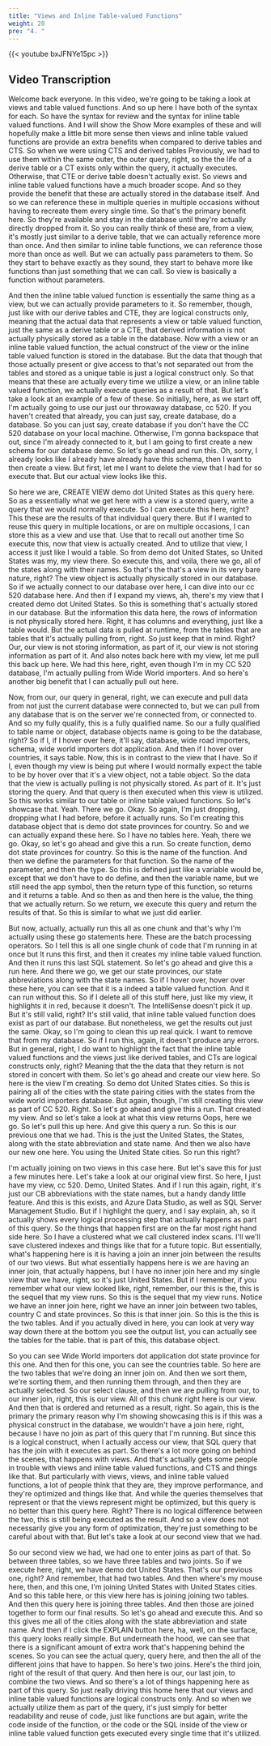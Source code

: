 ```yaml
---
title: "Views and Inline Table-valued Functions"
weight: 20
pre: "4. "
---
```


{{< youtube bxJFNYe15pc >}}

## Video Transcription

Welcome back everyone. In this video, we're going to be taking a look at views and table valued functions. And so up here I have both of the syntax for each. So have the syntax for review and the syntax for inline table valued functions. And I will show the Show More examples of these and will hopefully make a little bit more sense then views and inline table valued functions are provide an extra benefits when compared to derive tables and CTS. So when we were using CTS and derived tables Previously, we had to use them within the same outer, the outer query, right, so the the life of a derive table or a CT exists only within the query, it actually executes. Otherwise, that CTE or derive table doesn't actually exist. So views and inline table valued functions have a much broader scope. And so they provide the benefit that these are actually stored in the database itself. And so we can reference these in multiple queries in multiple occasions without having to recreate them every single time. So that's the primary benefit here. So they're available and stay in the database until they're actually directly dropped from it. So you can really think of these are, from a view, it's mostly just similar to a derive table, that we can actually reference more than once. And then similar to inline table functions, we can reference those more than once as well. But we can actually pass parameters to them. So they start to behave exactly as they sound, they start to behave more like functions than just something that we can call. So view is basically a function without parameters. 

And then the inline table valued function is essentially the same thing as a view, but we can actually provide parameters to it. So remember, though, just like with our derive tables and CTE, they are logical constructs only, meaning that the actual data that represents a view or table valued function, just the same as a derive table or a CTE, that derived information is not actually physically stored as a table in the database. Now with a view or an inline table valued function, the actual construct of the view or the inline table valued function is stored in the database. But the data that though that those actually present or give access to that's not separated out from the tables and stored as a unique table is just a logical construct only. So that means that these are actually every time we utilize a view, or an inline table valued function, we actually execute queries as a result of that. But let's take a look at an example of a few of these. So initially, here, as we start off, I'm actually going to use our just our throwaway database, cc 520. If you haven't created that already, you can just say, create database, do a database. So you can just say, create database if you don't have the CC 520 database on your local machine. Otherwise, I'm gonna backspace that out, since I'm already connected to it, but I am going to first create a new schema for our database demo. So let's go ahead and run this. Oh, sorry, I already looks like I already have already have this schema, then I want to then create a view. But first, let me I want to delete the view that I had for so execute that. But our actual view looks like this. 

So here we are, CREATE VIEW demo dot United States as this query here. So as a essentially what we get here with a view is a stored query, write a query that we would normally execute. So I can execute this here, right? This these are the results of that individual query there. But if I wanted to reuse this query in multiple locations, or are on multiple occasions, I can store this as a view and use that. Use that to recall out another time So execute this, now that view is actually created. And to utilize that view, I access it just like I would a table. So from demo dot United States, so United States was my, my view there. So execute this, and voila, there we go, all of the states along with their names. So that's the that's a view in its very bare nature, right? The view object is actually physically stored in our database. So if we actually connect to our database over here, I can dive into our cc 520 database here. And then if I expand my views, ah, there's my view that I created demo dot United States. So this is something that's actually stored in our database. But the information this data here, the rows of information is not physically stored here. Right, it has columns and everything, just like a table would. But the actual data is pulled at runtime, from the tables that are tables that it's actually pulling from, right. So just keep that in mind. Right? Our, our view is not storing information, as part of it, our view is not storing information as part of it. And also notes back here with my view, let me pull this back up here. We had this here, right, even though I'm in my CC 520 database, I'm actually pulling from Wide World importers. And so here's another big benefit that I can actually pull out here. 

Now, from our, our query in general, right, we can execute and pull data from not just the current database were connected to, but we can pull from any database that is on the server we're connected from, or connected to. And so my fully qualify, this is a fully qualified name. So our a fully qualified to table name or object, database objects name is going to be the database, right? So if I, if I hover over here, it'll say, database, wide road importers, schema, wide world importers dot application. And then if I hover over countries, it says table. Now, this is in contrast to the view that I have. So if I, even though my view is being put where I would normally expect the table to be by hover over that it's a view object, not a table object. So the data that the view is actually pulling is not physically stored. As part of it. It's just storing the query. And that query is then executed when this view is utilized. So this works similar to our table or inline table valued functions. So let's showcase that. Yeah. There we go. Okay. So again, I'm just dropping, dropping what I had before, before it actually runs. So I'm creating this database object that is demo dot state provinces for country. So and we can actually expand these here. So I have no tables here. Yeah, there we go. Okay, so let's go ahead and give this a run. So create function, demo dot state provinces for country. So this is the name of the function. And then we define the parameters for that function. So the name of the parameter, and then the type. So this is defined just like a variable would be, except that we don't have to do define, and then the variable name, but we still need the app symbol, then the return type of this function, so returns and it returns a table. And so then as and then here is the value, the thing that we actually return. So we return, we execute this query and return the results of that. So this is similar to what we just did earlier. 

But now, actually, actually run this all as one chunk and that's why I'm actually using these go statements here. These are the batch processing operators. So I tell this is all one single chunk of code that I'm running in at once but It runs this first, and then it creates my inline table valued function. And then it runs this last SQL statement. So let's go ahead and give this a run here. And there we go, we get our state provinces, our state abbreviations along with the state names. So if I hover over, hover over these here, you can see that it is a indeed a table valued function. And it can run without this. So if I delete all of this stuff here, just like my view, it highlights it in red, because it doesn't. The IntelliSense doesn't pick it up. But it's still valid, right? It's still valid, that inline table valued function does exist as part of our database. But nonetheless, we get the results out just the same. Okay, so I'm going to clean this up real quick. I want to remove that from my database. So if I run this, again, it doesn't produce any errors. But in general, right, I do want to highlight the fact that the inline table valued functions and the views just like derived tables, and CTs are logical constructs only, right? Meaning that the the data that they return is not stored in concert with them. So let's go ahead and create our view here. So here is the view I'm creating. So demo dot United States cities. So this is pairing all of the cities with the state pairing cities with the states from the wide world importers database. But again, though, I'm still creating this view as part of CC 520. Right. So let's go ahead and give this a run. That created my view. And so let's take a look at what this view returns Oops, here we go. So let's pull this up here. And give this query a run. So this is our previous one that we had. This is the just the United States, the States, along with the state abbreviation and state name. And then we also have our new one here. You using the United State cities. So run this right? 

I'm actually joining on two views in this case here. But let's save this for just a few minutes here. Let's take a look at our original view first. So here, I just have my view, cc 520. Demo, United States. And if I run this again, right, it's just our CB abbreviations with the state names, but a handy dandy little feature. And this is this exists, and Azure Data Studio, as well as SQL Server Management Studio. But if I highlight the query, and I say explain, ah, so it actually shows every logical processing step that actually happens as part of this query. So the things that happen first are on the far most right hand side here. So I have a clustered what we call clustered index scans. I'll we'll save clustered indexes and things like that for a future topic. But essentially, what's happening here is it is having a join an inner join between the results of our two views. But what essentially happens here is we are having an inner join, that actually happens, but I have no inner join here and my single view that we have, right, so it's just United States. But if I remember, if you remember what our view looked like, right, remember, our this is the, this is the sequel that my view runs. So this is the sequel that my view runs. Notice we have an inner join here, right we have an inner join between two tables, country C and state provinces. So this is that inner join. So this is the this is the two tables. And if you actually dived in here, you can look at very way way down there at the bottom you see the output list, you can actually see the tables for the table. that is part of this, this database object. 

So you can see Wide World importers dot application dot state province for this one. And then for this one, you can see the countries table. So here are the two tables that we're doing an inner join on. And then we sort them, we're sorting them, and then running them through, and then they are actually selected. So our select clause, and then we are pulling from our, to our inner join, right, this is our view. All of this chunk right here is our view. And then that is ordered and returned as a result, right. So again, this is the primary the primary reason why I'm showing showcasing this is if this was a physical construct in the database, we wouldn't have a join here, right, because I have no join as part of this query that I'm running. But since this is a logical construct, when I actually access our view, that SQL query that has the join with it executes as part. So there's a lot more going on behind the scenes, that happens with views. And that's actually gets some people in trouble with views and inline table valued functions, and CTS and things like that. But particularly with views, views, and inline table valued functions, a lot of people think that they are, they improve performance, and they're optimized and things like that. And while the queries themselves that represent or that the views represent might be optimized, but this query is no better than this query here. Right? There is no logical difference between the two, this is still being executed as the result. And so a view does not necessarily give you any form of optimization, they're just something to be careful about with that. But let's take a look at our second view that we had. 

So our second view we had, we had one to enter joins as part of that. So between three tables, so we have three tables and two joints. So if we execute here, right, we have demo dot United States. That's our previous one, right? And remember, that had two tables. And then where's my mouse here, then, and this one, I'm joining United States with United States cities. And so this table here, or this view here has is joining joining two tables. And then this query here is joining three tables. And then those are joined together to form our final results. So let's go ahead and execute this. And so this gives me all of the cities along with the state abbreviation and state name. And then if I click the EXPLAIN button here, ha, well, on the surface, this query looks really simple. But underneath the hood, we can see that there is a significant amount of extra work that's happening behind the scenes. So you can see the actual query, query here, and then the all of the different joins that have to happen. So here's two joins. Here's the third join, right of the result of that query. And then here is our, our last join, to combine the two views. And so there's a lot of things happening here as part of this query. So just really driving this home here that our views and inline table valued functions are logical constructs only. And so when we actually utilize them as part of the query, it's just simply for better readability and reuse of code, just like functions are but again, write the code inside of the function, or the code or the SQL inside of the view or inline table valued function gets executed every single time that it's utilized.